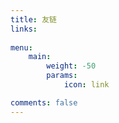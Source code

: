 ```yaml
---
title: 友链
links:
 
menu:
    main: 
        weight: -50
        params:
            icon: link

comments: false
---
```


